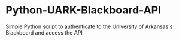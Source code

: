 # Python-UARK-Blackboard-API
Simple Python script to authenticate to the University of Arkansas's Blackboard and access the API
